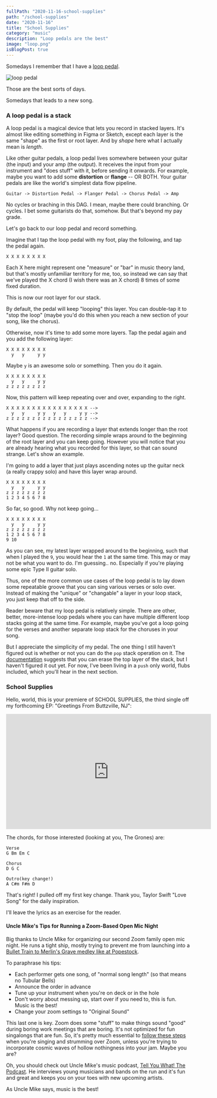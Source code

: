 ```yaml
---
fullPath: "2020-11-16-school-supplies"
path: "/school-supplies"
date: "2020-11-16"
title: "School Supplies"
category: "music"
description: "Loop pedals are the best"
image: "loop.png"
isBlogPost: true
---
```


Somedays I remember that I have a [loop pedal](https://amzn.to/2H8SH8O).

![loop pedal](./images/loop.png)

Those are the best sorts of days.

Somedays that leads to a new song.

### A loop pedal is a stack

A loop pedal is a magical device that lets you record in stacked layers. It's almost like editing something in Figma or Sketch, except each layer is the same "shape" as the first or root layer. And by *shape* here what I actually mean is *length*.

Like other guitar pedals, a loop pedal lives somewhere between your guitar (the input) and your amp (the output). It receives the input from your instrument and "does stuff" with it, before sending it onwards. For example, maybe you want to add some **distortion** or **flange** -- OR BOTH. Your guitar pedals are like the world's simplest data flow pipeline. 

```
Guitar -> Distortion Pedal -> Flanger Pedal -> Chorus Pedal -> Amp
```

No cycles or braching in this DAG. I mean, maybe there could branching. Or cycles. I bet some guitarists do that, somehow. But that's beyond my pay grade.

Let's go back to our loop pedal and record something.

Imagine that I tap the loop pedal with my foot, play the following, and tap the pedal again.

```
X X X X X X X X
```

Each X here might represent one "measure" or "bar" in music theory land, but that's mostly unfamiliar territory for me, too, so instead we can say that we've played the X chord (I wish there was an X chord) 8 times of some fixed duration.

This is now our root layer for our stack.

By default, the pedal will keep "looping" this layer. You can double-tap it to "stop the loop" (maybe you'd do this when you reach a new section of your song, like the chorus).

Otherwise, now it's time to add some more layers. Tap the pedal again and you add the following layer:

```
X X X X X X X X
  y   y     y y
```

Maybe `y` is an awesome solo or something. Then you do it again.

```
X X X X X X X X
  y   y     y y
z z z z z z z z
```

Now, this pattern will keep repeating over and over, expanding to the right.

```
X X X X X X X X X X X X X X X X -->
  y   y     y y   y   y     y y -->
z z z z z z z z z z z z z z z z -->
```

What happens if you are recording a layer that extends longer than the root layer? Good question. The recording simple wraps around to the beginning of the root layer and you can keep going. However you will notice that you are already hearing what you recorded for this layer, so that can sound strange. Let's show an example.

I'm going to add a layer that just plays ascending notes up the guitar neck (a really crappy solo) and have this layer wrap around.

```
X X X X X X X X
  y   y     y y
z z z z z z z z
1 2 3 4 5 6 7 8
```

So far, so good. Why not keep going...

```
X X X X X X X X
  y   y     y y
z z z z z z z z
1 2 3 4 5 6 7 8
9 10
```

As you can see, my latest layer wrapped around to the beginning, such that when I played the `9`, you would hear the `1` at the same time. This may or may not be what you want to do. I'm guessing.. no. Especially if you're playing some epic Type II guitar solo.

Thus, one of the more common use cases of the loop pedal is to lay down some repeatable groove that you can sing various verses or solo over. Instead of making the "unique" or "changable" a layer in your loop stack, you just keep that off to the side.

Reader beware that my loop pedal is relatively simple. There are other, better, more-intense loop pedals where you can have multiple different loop stacks going at the same time. For example, maybe you've got a loop going for the verses and another separate loop stack for the choruses in your song.

But I appreciate the simplicity of my pedal. The one thing I still haven't figured out is whether or not you can do the `pop` stack operation on it. The [documentation](https://www.boss.info/us/products/rc-1/) suggests that you can erase the top layer of the stack, but I haven't figured it out yet. For now, I've been living in a `push` only world, flubs included, which you'll hear in the next section.

### School Supplies

Hello, world, this is your premiere of SCHOOL SUPPLIES, the third single off my forthcoming EP: "Greetings From Buttzville, NJ":

<iframe width="560" height="315" src="https://www.youtube.com/embed/o57rqh88CJY" frameborder="0" allow="accelerometer; autoplay; clipboard-write; encrypted-media; gyroscope; picture-in-picture" allowfullscreen></iframe>

The chords, for those interested (looking at you, The Grones) are:

```
Verse
G Bm Em C

Chorus
D G C

Outro(key change!)
A C#m F#m D
```

That's right! I pulled off my first key change. Thank you, Taylor Swift "Love Song" for the daily inspiration.

I'll leave the lyrics as an exercise for the reader.

#### Uncle Mike's Tips for Running a Zoom-Based Open Mic Night

Big thanks to Uncle Mike for organizing our second Zoom family open mic night. He runs a tight ship, mostly trying to prevent me from launching into a [Bullet Train to Merlin's Grave medley like at Popestock](/bullet-train-to-merlins-grave).

To paraphrase his tips:

* Each performer gets one song, of "normal song length" (so that means no Tubular Bells)
* Announce the order in advance
* Tune up your instrument when you're on deck or in the hole
* Don't worry about messing up, start over if you need to, this is fun. Music is the best!
* Change your zoom settings to "Original Sound"

This last one is key. Zoom does some "stuff" to make things sound "good" during boring work meetings that are boring. It's not optimized for fun singalongs that are fun. So, it's pretty much essential to [follow these steps](https://support.zoom.us/hc/en-us/articles/115003279466-Enabling-option-to-preserve-original-sound) when you're singing and strumming over Zoom, unless you're trying to incorporate cosmic waves of hollow nothingness into your jam. Maybe you are?

Oh, you should check out Uncle Mike's music podcast, [Tell You What! The Podcast](https://www.tellyouwhatpodcast.com/). He interviews young musicians and bands on the run and it's fun and great and keeps you on your toes with new upcoming artists.

As Uncle Mike says, music is the best!